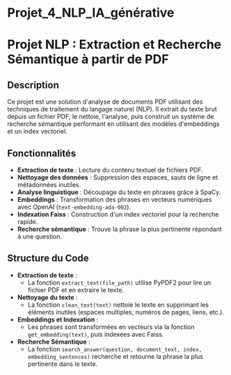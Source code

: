 # Projet_4_NLP_IA_générative
# Projet NLP : Extraction et Recherche Sémantique à partir de PDF

## Description
Ce projet est une solution d'analyse de documents PDF utilisant des techniques de traitement du langage naturel (NLP). Il extrait du texte brut depuis un fichier PDF, le nettoie, l'analyse, puis construit un système de recherche sémantique performant en utilisant des modèles d'embeddings et un index vectoriel.

## Fonctionnalités
- **Extraction de texte** : Lecture du contenu textuel de fichiers PDF.
- **Nettoyage des données** : Suppression des espaces, sauts de ligne et métadonnées inutiles.
- **Analyse linguistique** : Découpage du texte en phrases grâce à SpaCy.
- **Embeddings** : Transformation des phrases en vecteurs numériques avec OpenAI (`text-embedding-ada-002`).
- **Indexation Faiss** : Construction d'un index vectoriel pour la recherche rapide.
- **Recherche sémantique** : Trouve la phrase la plus pertinente répondant à une question.

## Structure du Code
- **Extraction de texte** :
  - La fonction `extract_text(file_path)` utilise PyPDF2 pour lire un fichier PDF et en extraire le texte.
- **Nettoyage du texte** :
  - La fonction `clean_text(text)` nettoie le texte en supprimant les éléments inutiles (espaces multiples, numéros de pages, liens, etc.).
- **Embeddings et Indexation** :
  - Les phrases sont transformées en vecteurs via la fonction `get_embedding(text)`, puis indexées avec Faiss.
- **Recherche Sémantique** :
  - La fonction `search_answer(question, document_text, index, embedding_sentences)` recherche et retourne la phrase la plus pertinente dans le texte.
